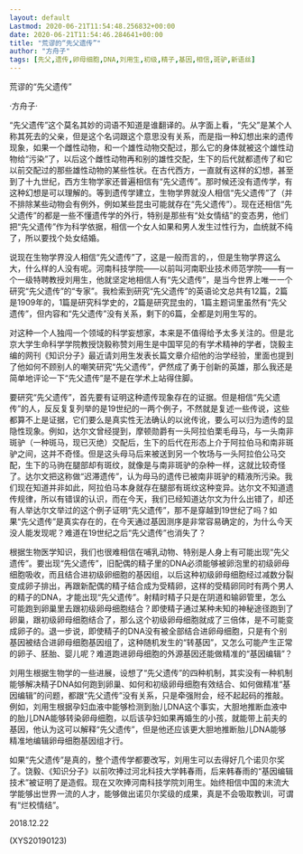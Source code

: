 ```yaml
---
layout: default
Lastmod: 2020-06-21T11:54:48.256832+00:00
date: 2020-06-21T11:54:46.284641+00:00
title: "荒谬的“先父遗传”"
author: "方舟子"
tags: [先父,遗传,卵母细胞,DNA,刘用生,初级,精子,基因,相信,斑驴,新语丝]
---
```


荒谬的“先父遗传”

·方舟子·

“先父遗传”这个莫名其妙的词语不知道是谁翻译的。从字面上看，“先父”是某个人称其死去的父亲，但是这个名词跟这个意思没有关系，而是指一种幻想出来的遗传现象，如果一个雌性动物，和一个雄性动物交配过，那么它的身体就被这个雄性动物给“污染”了，以后这个雌性动物再和别的雄性交配，生下的后代就都遗传了和它以前交配过的那些雄性动物的某些性状。在古代西方，一直就有这样的幻想，甚至到了十九世纪，西方生物学家还普遍相信有“先父遗传”。那时候还没有遗传学，有这种幻想是可以理解的。等到遗传学建立，生物学界就没人相信“先父遗传”了（并不排除某些动物会有例外，例如某些昆虫可能就存在“先父遗传”）。现在还相信“先父遗传”的都是一些不懂遗传学的外行，特别是那些有“处女情结”的变态男，他们把“先父遗传”作为科学依据，相信一个女人如果和男人发生过性行为，血统就不纯了，所以要找个处女结婚。

说现在生物学界没人相信“先父遗传”了，这是一般而言的，，但是生物学界这么大，什么样的人没有呢。河南科技学院——以前叫河南职业技术师范学院——有一个一级特聘教授刘用生，他就坚定地相信人有“先父遗传”，是当今世界上唯一一个研究“先父遗传”的“专家”。我检索到研究“先父遗传”的英语论文总共有12篇，2篇是1909年的，1篇是研究科学史的，2篇是研究昆虫的，1篇主题词里虽然有“先父遗传”，但内容和“先父遗传”没有关系，剩下的6篇，全都是刘用生写的。

对这种一个人独闯一个领域的科学妄想家，本来是不值得给予太多关注的。但是北京大学生命科学学院教授饶毅称赞刘用生是中国罕见的有学术精神的学者，饶毅主编的网刊《知识分子》最近请刘用生发表长篇文章介绍他的治学经验，里面也提到了他如何不顾别人的嘲笑研究“先父遗传”，俨然成了勇于创新的英雄，那么我还是简单地评论一下“先父遗传”是不是在学术上站得住脚。

要研究“先父遗传”，首先要有证明这种遗传现象存在的证据。但是相信“先父遗传”的人，反反复复列举的是19世纪的一两个例子，不然就是复述一些传说，这些都算不上是证据，它们要么是真实性无法确认的以讹传讹，要么可以归为遗传的显隐性现象。例如，达尔文曾经提到，摩顿勋爵有一头阿拉伯栗毛母马，与一头南非斑驴（一种斑马，现已灭绝）交配后，生下的后代在形态上介于阿拉伯马和南非斑驴之间，这并不奇怪。但是这头母马后来被送到另一个牧场与一头阿拉伯公马交配，生下的马驹在腿部却有斑纹，就像是与南非斑驴的杂种一样，这就比较奇怪了。达尔文把这称做“迟滞遗传”，认为母马的遗传已被南非斑驴的精液所污染。我们现在知道并非如此，阿拉伯马本身就存在腿部有斑纹这种变异。达尔文不知道遗传规律，所以有错误的认识，而在今天，我们已经知道达尔文为什么出错了，却还有人举达尔文举过的这个例子证明“先父遗传”，那不是穿越到19世纪了吗？如果“先父遗传”是真实存在的，在今天通过基因测序是非常容易确定的，为什么今天没人能发现呢？难道在19世纪之后“先父遗传”也消失了？

根据生物医学知识，我们也很难相信在哺乳动物、特别是人身上有可能出现“先父遗传”。要出现“先父遗传”，旧配偶的精子里的DNA必须能够被卵泡里的初级卵母细胞吸收，而且结合进初级卵细胞的基因组，以后这种初级卵母细胞经过减数分裂变成卵子排出，再跟新配偶的精子结合成为受精卵，这样的受精卵同时有两个男人的精子的DNA，才能出现“先父遗传”。射精时精子只是在阴道和输卵管里，怎么可能跑到卵巢里去跟初级卵母细胞结合？即使精子通过某种未知的神秘途径跑到了卵巢，跟初级卵母细胞结合了，那么这个初级卵母细胞就成了三倍体，是不可能变成卵子的。退一步说，即使精子的DNA没有被全部结合进卵母细胞，只是有个别基因被结合进卵母细胞基因组了，这种随机发生的“转基因”，又怎么可能产生正常的卵子、胚胎、婴儿呢？难道跑进卵母细胞的外源基因还能做精准的“基因编辑”？

刘用生根据生物学的一些进展，设想了“先父遗传”的四种机制，其实没有一种机制能够解决精子DNA如何跑到卵巢、如何和初级卵母细胞有效结合、如何做精准“基因编辑”的问题，都跟“先父遗传”没有关系，只是牵强附会，经不起起码的推敲。例如，刘用生根据孕妇血液中能够检测到胎儿DNA这个事实，大胆地推断血液中的胎儿DNA能够转染卵母细胞，以后该孕妇如果再婚生的小孩，就能带上前夫的基因，他认为这可以解释“先父遗传”，但是他还应该更大胆地推断胎儿DNA能够精准地编辑卵母细胞基因组才行。

如果“先父遗传”是真的，整个遗传学都要改写，刘用生可以去得好几个诺贝尔奖了。饶毅、《知识分子》以前吹捧过河北科技大学韩春雨，后来韩春雨的“基因编辑技术”被证明了是造假。现在又吹捧河南科技学院刘用生。始终相信中国的末流大学能够出世界一流的人才，能够做出诺贝尔奖级的成果，真是不会吸取教训，可谓有“烂校情结”。

2018.12.22

(XYS20190123)

